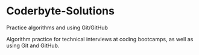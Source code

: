 # Coderbyte-Solutions
Practice algorithms and using Git/GitHub 

Algorithm practice for technical interviews at coding bootcamps, as well as using Git and GitHub.